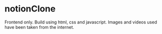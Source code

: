 # notionClone
Frontend only.
Build using html, css and javascript.
Images and videos used have been taken from the internet.

